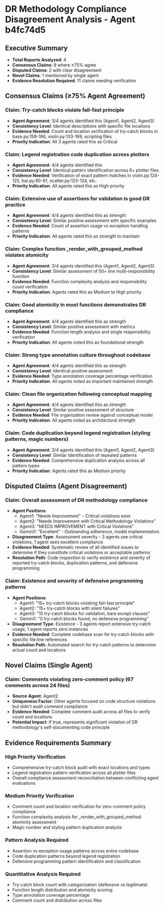 # DR Methodology Compliance Disagreement Analysis - Agent b4fc74d5

## Executive Summary
- **Total Reports Analyzed**: 4
- **Consensus Claims**: 8 where ≥75% agree
- **Disputed Claims**: 2 with clear disagreement
- **Novel Claims**: 1 mentioned by single agent
- **Evidence Resolution Required**: 11 claims needing verification

## Consensus Claims (≥75% Agent Agreement)

### **Claim**: Try-catch blocks violate fail-fast principle
- **Agent Agreement**: 3/4 agents identified this (Agent1, Agent2, Agent3)
- **Consistency Level**: Identical descriptions with specific file locations
- **Evidence Needed**: Count and location verification of try-catch blocks in base.py:158-166, violin.py:133-169, scripting files
- **Priority Indication**: All 3 agents rated this as Critical

### **Claim**: Legend registration code duplication across plotters
- **Agent Agreement**: 4/4 agents identified this
- **Consistency Level**: Identical pattern identification across 6+ plotter files
- **Evidence Needed**: Verification of exact pattern matches in violin.py:124-125, bar.py:90-91, scatter.py:123-124, etc.
- **Priority Indication**: All agents rated this as High priority

### **Claim**: Extensive use of assertions for validation is good DR practice
- **Agent Agreement**: 4/4 agents identified this as strength
- **Consistency Level**: Similar positive assessment with specific examples
- **Evidence Needed**: Count of assertion usage vs exception handling patterns
- **Priority Indication**: All agents rated this as strength to maintain

### **Claim**: Complex function _render_with_grouped_method violates atomicity
- **Agent Agreement**: 3/4 agents identified this (Agent1, Agent2, Agent3)
- **Consistency Level**: Similar assessment of 50+ line multi-responsibility function
- **Evidence Needed**: Function complexity analysis and responsibility count verification
- **Priority Indication**: Agents rated this as Medium to High priority

### **Claim**: Good atomicity in most functions demonstrates DR compliance
- **Agent Agreement**: 4/4 agents identified this as strength
- **Consistency Level**: Similar positive assessment with metrics
- **Evidence Needed**: Function length analysis and single responsibility verification
- **Priority Indication**: All agents noted this as foundational strength

### **Claim**: Strong type annotation culture throughout codebase
- **Agent Agreement**: 4/4 agents identified this as strength
- **Consistency Level**: Identical positive assessment
- **Evidence Needed**: Type annotation coverage percentage verification
- **Priority Indication**: All agents noted as important maintained strength

### **Claim**: Clean file organization following conceptual mapping
- **Agent Agreement**: 4/4 agents identified this as strength
- **Consistency Level**: Similar positive assessment of structure
- **Evidence Needed**: File organization review against conceptual model
- **Priority Indication**: All agents noted as architectural strength

### **Claim**: Code duplication beyond legend registration (styling patterns, magic numbers)
- **Agent Agreement**: 3/4 agents identified this (Agent1, Agent2, Agent3)
- **Consistency Level**: Similar identification of repeated patterns
- **Evidence Needed**: Comprehensive duplication analysis across all pattern types
- **Priority Indication**: Agents rated this as Medium priority

## Disputed Claims (Agent Disagreement)

### **Claim**: Overall assessment of DR methodology compliance
- **Agent Positions**:
  - Agent1: "Needs Improvement" - Critical violations exist
  - Agent2: "Needs Improvement with Critical Methodology Violations"  
  - Agent3: "NEEDS IMPROVEMENT with Critical Violations"
  - Gemini1: "Excellent" - Outstanding adherence, model implementation
- **Disagreement Type**: Assessment severity - 3 agents see critical violations, 1 agent sees excellent compliance
- **Evidence Needed**: Systematic review of all identified issues to determine if they constitute critical violations or acceptable patterns
- **Resolution Path**: Code inspection to verify existence and severity of reported try-catch blocks, duplication patterns, and defensive programming

### **Claim**: Existence and severity of defensive programming patterns
- **Agent Positions**:
  - Agent1: "15+ try-catch blocks violating fail-fast principle"
  - Agent2: "15+ try-catch blocks with silent failures"
  - Agent3: "15 try-catch blocks for validation, bare except clauses"
  - Gemini1: "0 try-catch blocks found, no defensive programming"
- **Disagreement Type**: Existence - 3 agents report extensive try-catch usage, 1 agent reports zero instances
- **Evidence Needed**: Complete codebase scan for try-catch blocks with specific file:line references
- **Resolution Path**: Automated search for try-catch patterns to determine actual count and locations

## Novel Claims (Single Agent)

### **Claim**: Comments violating zero-comment policy (67 comments across 24 files)
- **Source Agent**: Agent2
- **Uniqueness Factor**: Other agents focused on code structure violations but didn't audit comment compliance
- **Evidence Needed**: Complete comment audit across all files to verify count and locations
- **Potential Impact**: If true, represents significant violation of DR methodology's self-documenting code principle

## Evidence Requirements Summary

### **High Priority Verification**
- Comprehensive try-catch block audit with exact locations and types
- Legend registration pattern verification across all plotter files
- Overall compliance assessment reconciliation between conflicting agent evaluations

### **Medium Priority Verification**  
- Comment count and location verification for zero-comment policy compliance
- Function complexity analysis for _render_with_grouped_method atomicity assessment
- Magic number and styling pattern duplication analysis

### **Pattern Analysis Required**
- Assertion vs exception usage patterns across entire codebase
- Code duplication patterns beyond legend registration
- Defensive programming pattern identification and classification

### **Quantitative Analysis Required**
- Try-catch block count with categorization (defensive vs legitimate)
- Function length distribution and atomicity scoring
- Type annotation coverage percentage
- Comment count and distribution across files